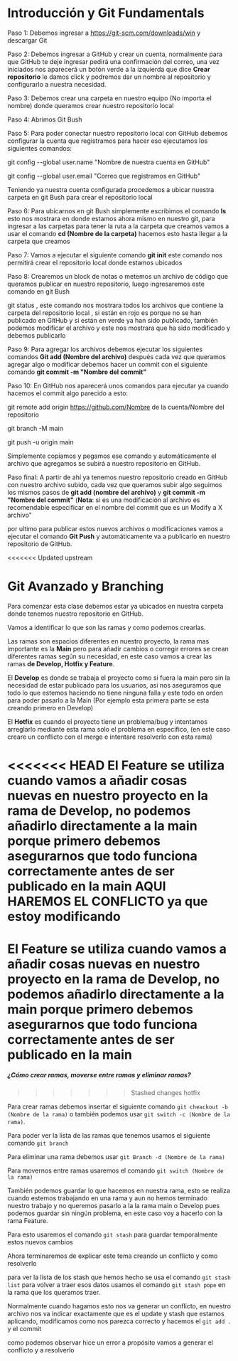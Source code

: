 # Introducción y Git Fundamentals





Paso 1: Debemos ingresar a https://git-scm.com/downloads/win y descargar Git

Paso 2: Debemos ingresar a GitHub y crear un cuenta, normalmente para que GitHub te deje ingresar pedirá una confirmación del correo, una vez iniciados nos aparecerá un botón verde a la izquierda que dice **Crear repositorio** le damos click y podremos dar un nombre al repositorio y configurarlo a nuestra necesidad.

Paso 3: Debemos crear una carpeta en nuestro equipo (No importa el nombre) donde queramos crear nuestro repositorio local

Paso 4: Abrimos Git Bush

Paso 5: Para poder conectar nuestro repositorio local con GitHub debemos configurar la cuenta que registramos para hacer eso ejecutamos los siguientes comandos:



git config --global user.name "Nombre de nuestra cuenta en GitHub"

git config --global user.email "Correo que registramos en GitHub"



Teniendo ya nuestra cuenta configurada procedemos a ubicar nuestra carpeta en git Bush para crear el repositorio local

Paso 6: Para ubicarnos en git Bush simplemente escribimos el comando **ls** esto nos mostrara en donde estamos ahora mismo en nuestro git, para ingresar a las carpetas para tener la ruta a la carpeta que creamos vamos a usar el comando **cd (Nombre de la carpeta)** hacemos esto hasta llegar a la carpeta que creamos

Paso 7: Vamos a ejecutar el siguiente comando **git init** este comando nos permitirá crear el repositorio local donde estamos ubicados

Paso 8: Crearemos un block de notas o metemos un archivo de código que queramos publicar en nuestro repositorio, luego ingresaremos este comando en git Bush



git status , este comando nos mostrara todos los archivos que contiene la carpeta del repositorio local , si están en rojo es porque no se han publicado en GitHub y si están en verde ya han sido publicado, también podemos modificar el archivo y este nos mostrara que ha sido modificado y debemos publicarlo

Paso 9: Para agregar los archivos debemos ejecutar los siguientes comandos **Git add (Nombre del archivo)** después cada vez que queramos agregar algo o modificar debemos hacer un commit con el siguiente comando **git commit -m "Nombre del commit"**

Paso 10: En GitHub nos aparecerá unos comandos para ejecutar ya cuando hacemos el commit algo parecido a esto:



git remote add origin https://github.com/Nombre de la cuenta/Nombre del repositorio

git branch -M main

git push -u origin main



Simplemente copiamos y pegamos ese comando y automáticamente el archivo que agregamos se subirá a nuestro repositorio en GitHub.



Paso final: A partir de ahí ya tenemos nuestro repositorio creado en GitHub con nuestro archivo subido, cada vez que queramos subir algo seguimos los mismos pasos de **git add (nombre del archivo)** y **git commit -m "Nombre del commit"** (**Nota**: si es una modificación al archivo es recomendable especificar en el nombre del commit que es un Modify a X archivo"



por ultimo para publicar estos nuevos archivos o modificaciones vamos a ejecutar el comando **Git Push** y automáticamente va a publicarlo en nuestro repositorio de GitHub.



<<<<<<< Updated upstream


# Git Avanzado y Branching







Para comenzar esta clase debemos estar ya ubicados en nuestra carpeta donde tenemos nuestro repositorio en GitHub.



Vamos a identificar lo que son las ramas y como podemos crearlas.

Las ramas son espacios diferentes en nuestro proyecto, la rama mas importante es la **Main** pero para añadir cambios o corregir errores se crean diferentes ramas según su necesidad, en este caso vamos a crear las ramas **de Develop, Hotfix y Feature**. 



El **Develop** es donde se trabaja el proyecto como si fuera la main pero sin la necesidad de estar publicado para los usuarios, asi nos aseguramos que todo lo que estemos haciendo no tiene ninguna falla y este todo en orden para poder pasarlo a la Main (Por ejemplo esta primera parte se esta creando primero en Develop)

El **Hotfix** es cuando el proyecto tiene un problema/bug y intentamos arreglarlo mediante esta rama solo el problema en especifico, (en este caso creare un conflicto con el merge e intentare resolverlo con esta rama)

<<<<<<< HEAD
El **Feature** se utiliza cuando vamos a añadir cosas nuevas en nuestro proyecto en la rama de **Develop**, no podemos añadirlo directamente a la main porque primero debemos asegurarnos que todo funciona correctamente antes de ser publicado en la main AQUI HAREMOS EL CONFLICTO ya que estoy modificando
=======
El **Feature** se utiliza cuando vamos a añadir cosas nuevas en nuestro proyecto en la rama de **Develop**, no podemos añadirlo directamente a la main porque primero debemos asegurarnos que todo funciona correctamente antes de ser publicado en la main
=======
##### **¿Cómo crear ramas, moverse entre ramas y eliminar ramas?**
>>>>>>> Stashed changes
>>>>>>> hotfix



Para crear ramas debemos insertar el siguiente comando `git cheackout -b (Nombre de la rama)` o también podemos usar `git switch -c (Nombre de la rama)`.

Para poder ver la lista de las ramas que tenemos usamos el siguiente comando `git branch`

Para eliminar una rama debemos usar `git Branch -d (Nombre de la rama)`

Para movernos entre ramas usaremos el comando `git switch (Nombre de la rama)`



También podemos guardar lo que hacemos en nuestra rama, esto se realiza cuando estemos trabajando en una rama y aun no hemos terminado nuestro trabajo y no queremos pasarlo a la la rama main o Develop pues podemos guardar sin ningún problema, en este caso voy a hacerlo con la rama Feature.



Para esto usaremos el comando `git stash` para guardar temporalmente estos nuevos cambios

Ahora terminaremos de explicar este tema creando un conflicto y como resolverlo

para ver la lista de los stash que hemos hecho se usa el comando `git stash list`
para volver a traer esos datos usamos el comando `git stash pope` en la rama que los queramos traer.

Normalmente cuando hagamos esto nos va generar un conflicto, en nuestro archivo nos va indicar exactamente que es el update y stash que estamos aplicando, modificamos como nos parezca correcto y hacemos el `git add .` y el commit

como podemos observar hice un error a propósito vamos a generar el conflicto y a resolverlo

